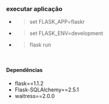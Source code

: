 ### executar aplicação
* > set FLASK_APP=flaskr
* > set FLASK_ENV=development
* > flask run

<br>

#### Dependências
* flask==1.1.2
* Flask-SQLAlchemy==2.5.1
* waitress==2.0.0